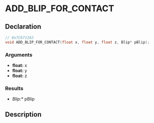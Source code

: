 # ADD_BLIP_FOR_CONTACT

## Declaration
```cpp
// 0x7C671162
void ADD_BLIP_FOR_CONTACT(float x, float y, float z, Blip* pBlip);
```

### Arguments
- **float:** x
- **float:** y
- **float:** z

### Results
- **Blip*:** pBlip

## Description
